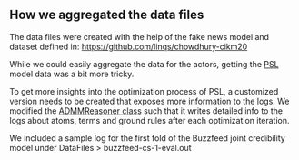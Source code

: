 
## How we aggregated the data files

The data files were created with the help of the fake news model and dataset defined in: https://github.com/linqs/chowdhury-cikm20

While we could easily aggregate the data for the actors, getting the [PSL](https://psl.linqs.org/wiki/) model data was a bit more tricky. 

To get more insights into the optimization process of PSL, a customized version needs to be created that exposes more information to the logs. We modified the [ADMMReasoner class](https://github.com/linqs/psl/blob/main/psl-core/src/main/java/org/linqs/psl/reasoner/admm/ADMMReasoner.java) such that it writes detailed info to the logs about atoms, terms and ground rules after each optimization iteration.

We included a sample log for the first fold of the Buzzfeed joint credibility model under DataFiles > buzzfeed-cs-1-eval.out

